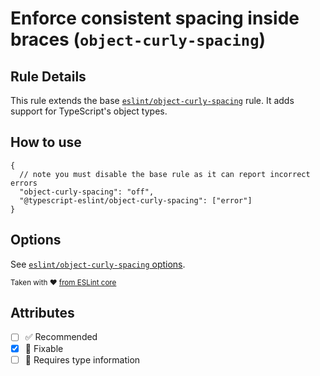 # Enforce consistent spacing inside braces (`object-curly-spacing`)

## Rule Details

This rule extends the base
[`eslint/object-curly-spacing`](https://eslint.org/docs/rules/object-curly-spacing)
rule. It adds support for TypeScript's object types.

## How to use

```jsonc
{
  // note you must disable the base rule as it can report incorrect errors
  "object-curly-spacing": "off",
  "@typescript-eslint/object-curly-spacing": ["error"]
}
```

## Options

See
[`eslint/object-curly-spacing` options](https://eslint.org/docs/rules/object-curly-spacing#options).

<sup>Taken with ❤️
[from ESLint core](https://github.com/eslint/eslint/blob/master/docs/rules/object-curly-spacing.md)</sup>

## Attributes

- [ ] ✅ Recommended
- [x] 🔧 Fixable
- [ ] 💭 Requires type information
